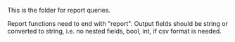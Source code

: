 This is the folder for report queries.

Report functions need to end with "report".
Output fields should be string or converted to string, i.e. no nested fields, bool, int, if csv format is needed.
